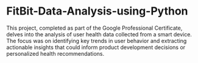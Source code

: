 # FitBit-Data-Analysis-using-Python
This project, completed as part of the Google Professional Certificate, delves into the analysis of user health data collected from a smart device.  The focus was on identifying key trends in user behavior and extracting actionable insights that could inform product development decisions or personalized health recommendations.
